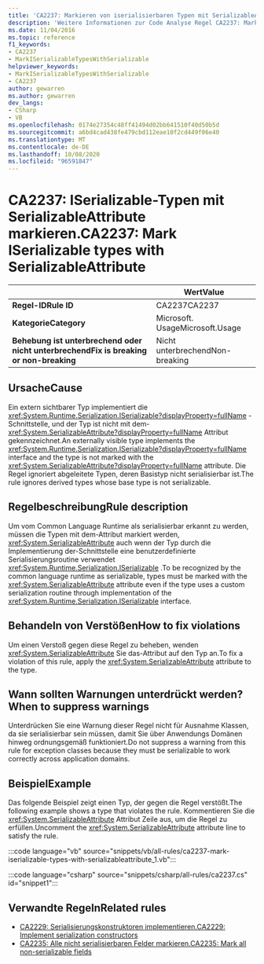 ```yaml
---
title: 'CA2237: Markieren von iserialisierbaren Typen mit SerializableAttribute (Code Analyse)'
description: 'Weitere Informationen zur Code Analyse Regel CA2237: Markieren von iserialisierbaren Typen mit SerializableAttribute'
ms.date: 11/04/2016
ms.topic: reference
f1_keywords:
- CA2237
- MarkISerializableTypesWithSerializable
helpviewer_keywords:
- MarkISerializableTypesWithSerializable
- CA2237
author: gewarren
ms.author: gewarren
dev_langs:
- CSharp
- VB
ms.openlocfilehash: 0174e27354c48ff41494d02bb641510f40d50b5d
ms.sourcegitcommit: a6bd4cad438fe479cbd112eae10f2cd449f06e40
ms.translationtype: MT
ms.contentlocale: de-DE
ms.lasthandoff: 10/08/2020
ms.locfileid: "96591847"
---
```

# <a name="ca2237-mark-iserializable-types-with-serializableattribute"></a><span data-ttu-id="afe0b-103">CA2237: ISerializable-Typen mit SerializableAttribute markieren.</span><span class="sxs-lookup"><span data-stu-id="afe0b-103">CA2237: Mark ISerializable types with SerializableAttribute</span></span>

| | <span data-ttu-id="afe0b-104">Wert</span><span class="sxs-lookup"><span data-stu-id="afe0b-104">Value</span></span> |
|-|-|
| <span data-ttu-id="afe0b-105">**Regel-ID**</span><span class="sxs-lookup"><span data-stu-id="afe0b-105">**Rule ID**</span></span> |<span data-ttu-id="afe0b-106">CA2237</span><span class="sxs-lookup"><span data-stu-id="afe0b-106">CA2237</span></span>|
| <span data-ttu-id="afe0b-107">**Kategorie**</span><span class="sxs-lookup"><span data-stu-id="afe0b-107">**Category**</span></span> |<span data-ttu-id="afe0b-108">Microsoft. Usage</span><span class="sxs-lookup"><span data-stu-id="afe0b-108">Microsoft.Usage</span></span>|
| <span data-ttu-id="afe0b-109">**Behebung ist unterbrechend oder nicht unterbrechend**</span><span class="sxs-lookup"><span data-stu-id="afe0b-109">**Fix is breaking or non-breaking**</span></span> |<span data-ttu-id="afe0b-110">Nicht unterbrechend</span><span class="sxs-lookup"><span data-stu-id="afe0b-110">Non-breaking</span></span>|

## <a name="cause"></a><span data-ttu-id="afe0b-111">Ursache</span><span class="sxs-lookup"><span data-stu-id="afe0b-111">Cause</span></span>

<span data-ttu-id="afe0b-112">Ein extern sichtbarer Typ implementiert die <xref:System.Runtime.Serialization.ISerializable?displayProperty=fullName> -Schnittstelle, und der Typ ist nicht mit dem- <xref:System.SerializableAttribute?displayProperty=fullName> Attribut gekennzeichnet.</span><span class="sxs-lookup"><span data-stu-id="afe0b-112">An externally visible type implements the <xref:System.Runtime.Serialization.ISerializable?displayProperty=fullName> interface and the type is not marked with the <xref:System.SerializableAttribute?displayProperty=fullName> attribute.</span></span> <span data-ttu-id="afe0b-113">Die Regel ignoriert abgeleitete Typen, deren Basistyp nicht serialisierbar ist.</span><span class="sxs-lookup"><span data-stu-id="afe0b-113">The rule ignores derived types whose base type is not serializable.</span></span>

## <a name="rule-description"></a><span data-ttu-id="afe0b-114">Regelbeschreibung</span><span class="sxs-lookup"><span data-stu-id="afe0b-114">Rule description</span></span>

<span data-ttu-id="afe0b-115">Um vom Common Language Runtime als serialisierbar erkannt zu werden, müssen die Typen mit dem-Attribut markiert werden, <xref:System.SerializableAttribute> auch wenn der Typ durch die Implementierung der-Schnittstelle eine benutzerdefinierte Serialisierungsroutine verwendet <xref:System.Runtime.Serialization.ISerializable> .</span><span class="sxs-lookup"><span data-stu-id="afe0b-115">To be recognized by the common language runtime as serializable, types must be marked with the <xref:System.SerializableAttribute> attribute even if the type uses a custom serialization routine through implementation of the <xref:System.Runtime.Serialization.ISerializable> interface.</span></span>

## <a name="how-to-fix-violations"></a><span data-ttu-id="afe0b-116">Behandeln von Verstößen</span><span class="sxs-lookup"><span data-stu-id="afe0b-116">How to fix violations</span></span>

<span data-ttu-id="afe0b-117">Um einen Verstoß gegen diese Regel zu beheben, wenden <xref:System.SerializableAttribute> Sie das-Attribut auf den Typ an.</span><span class="sxs-lookup"><span data-stu-id="afe0b-117">To fix a violation of this rule, apply the <xref:System.SerializableAttribute> attribute to the type.</span></span>

## <a name="when-to-suppress-warnings"></a><span data-ttu-id="afe0b-118">Wann sollten Warnungen unterdrückt werden?</span><span class="sxs-lookup"><span data-stu-id="afe0b-118">When to suppress warnings</span></span>

<span data-ttu-id="afe0b-119">Unterdrücken Sie eine Warnung dieser Regel nicht für Ausnahme Klassen, da sie serialisierbar sein müssen, damit Sie über Anwendungs Domänen hinweg ordnungsgemäß funktioniert.</span><span class="sxs-lookup"><span data-stu-id="afe0b-119">Do not suppress a warning from this rule for exception classes because they must be serializable to work correctly across application domains.</span></span>

## <a name="example"></a><span data-ttu-id="afe0b-120">Beispiel</span><span class="sxs-lookup"><span data-stu-id="afe0b-120">Example</span></span>

<span data-ttu-id="afe0b-121">Das folgende Beispiel zeigt einen Typ, der gegen die Regel verstößt.</span><span class="sxs-lookup"><span data-stu-id="afe0b-121">The following example shows a type that violates the rule.</span></span> <span data-ttu-id="afe0b-122">Kommentieren Sie die <xref:System.SerializableAttribute> Attribut Zeile aus, um die Regel zu erfüllen.</span><span class="sxs-lookup"><span data-stu-id="afe0b-122">Uncomment the <xref:System.SerializableAttribute> attribute line to satisfy the rule.</span></span>

:::code language="vb" source="snippets/vb/all-rules/ca2237-mark-iserializable-types-with-serializableattribute_1.vb":::

:::code language="csharp" source="snippets/csharp/all-rules/ca2237.cs" id="snippet1":::

## <a name="related-rules"></a><span data-ttu-id="afe0b-123">Verwandte Regeln</span><span class="sxs-lookup"><span data-stu-id="afe0b-123">Related rules</span></span>

- [<span data-ttu-id="afe0b-124">CA2229: Serialisierungskonstruktoren implementieren.</span><span class="sxs-lookup"><span data-stu-id="afe0b-124">CA2229: Implement serialization constructors</span></span>](ca2229.md)
- [<span data-ttu-id="afe0b-125">CA2235: Alle nicht serialisierbaren Felder markieren.</span><span class="sxs-lookup"><span data-stu-id="afe0b-125">CA2235: Mark all non-serializable fields</span></span>](ca2235.md)
